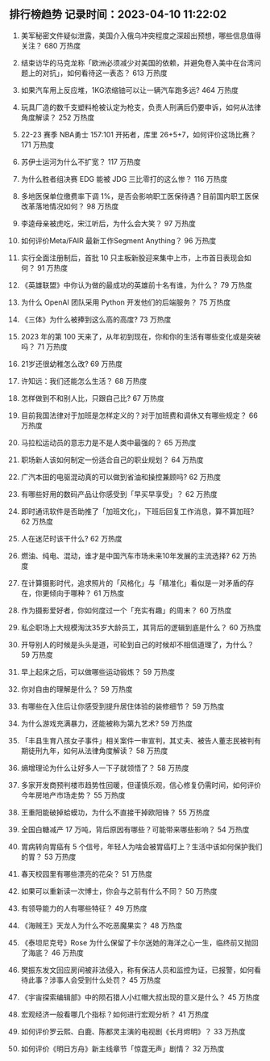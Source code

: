 
## 排行榜趋势 记录时间：2023-04-10 11:22:02
  
  1. 美军秘密文件疑似泄露，美国介入俄乌冲突程度之深超出预想，哪些信息值得关注？ 680 万热度
    
  2. 结束访华的马克龙称「欧洲必须减少对美国的依赖，并避免卷入美中在台湾问题上的对抗」，如何看待这一表态？ 613 万热度
    
  3. 如果汽车用上反应堆，1KG浓缩铀可以让一辆汽车跑多远? 464 万热度
    
  4. 玩具厂造的数千支塑料枪被认定为枪支，负责人刑满后仍要申诉，如何从法律角度解读？ 252 万热度
    
  5. 22-23 赛季 NBA勇士 157:101 开拓者，库里 26+5+7，如何评价这场比赛？ 171 万热度
    
  6. 苏伊士运河为什么不扩宽？ 117 万热度
    
  7. 为什么胜者组决赛 EDG 能被 JDG 三比零打的这么惨？ 116 万热度
    
  8. 多地医保单位缴费率下调 1%，是否会影响职工医保待遇？目前国内职工医保改革落地情况如何？ 98 万热度
    
  9. 李逵母亲被虎吃，宋江听后，为什么会大笑？ 97 万热度
    
  10. 如何评价Meta/FAIR 最新工作Segment Anything？ 96 万热度
    
  11. 实行全面注册制后，首批 10 只主板新股迎来集中上市，上市首日表现会如何？ 91 万热度
    
  12. 《英雄联盟》中你认为做的最成功的英雄前十名有谁，为什么？ 79 万热度
    
  13. 为什么 OpenAI 团队采用 Python 开发他们的后端服务？ 75 万热度
    
  14. 《三体》为什么被捧到这么高的高度? 73 万热度
    
  15. 2023 年的第 100 天来了，从年初到现在，你和你的生活有哪些变化或是突破吗？ 71 万热度
    
  16. 21岁还很幼稚怎么改? 69 万热度
    
  17. 许知远：我们还能怎么生活？ 68 万热度
    
  18. 怎样做到不和别人比，只跟自己比? 67 万热度
    
  19. 目前我国法律对于加班是怎样定义的？对于加班费和调休又有哪些规定？ 66 万热度
    
  20. 马拉松运动员的意志力是不是人类中最强的？ 65 万热度
    
  21. 职场新人该如何制定一份适合自己的职业规划？ 64 万热度
    
  22. 广汽本田的电驱混动真的可以做到省油和操控兼顾吗? 62 万热度
    
  23. 有哪些好用的数码产品让你感受到「早买早享受」？ 62 万热度
    
  24. 即时通讯软件是否助推了「加班文化」，下班后回复工作消息，算不算加班? 62 万热度
    
  25. 人在迷茫时该干什么? 62 万热度
    
  26. 燃油、纯电、混动，谁才是中国汽车市场未来10年发展的主流选择? 62 万热度
    
  27. 在计算摄影时代，追求照片的「风格化」与「精准化」看似是一对矛盾的存在，你更倾向于哪种？ 61 万热度
    
  28. 作为摄影爱好者，你如何度过一个「充实有趣」的周末？ 60 万热度
    
  29. 私企职场上大规模淘汰35岁大龄员工，其背后的逻辑到底是什么？ 60 万热度
    
  30. 开导别人的时候是头头是道，可轮到自己的时候却不相信道理了，为什么？ 59 万热度
    
  31. 早上起床之后，可以做哪些运动锻炼？ 59 万热度
    
  32. 你对自由的理解是什么？ 59 万热度
    
  33. 有哪些在入住后让你感受到提升居住体验的装修细节？ 59 万热度
    
  34. 为什么游戏充满暴力，还能被称为第九艺术? 59 万热度
    
  35. 「丰县生育八孩女子事件」相关案件一审宣判，其丈夫、被告人董志民被判有期徒刑九年，如何从法律角度解读？ 58 万热度
    
  36. 熵增理论为什么让好多人一下子就领悟了？ 58 万热度
    
  37. 多家开发商预判楼市趋势性回暖，但谨慎乐观，信心修复仍需时间，如何评价今年房地产市场走势？ 55 万热度
    
  38. 王重阳能破掉蛤蟆功，为什么不直接干掉欧阳锋？ 55 万热度
    
  39. 全国白糖减产 17 万吨，背后原因有哪些？可能带来哪些影响？ 54 万热度
    
  40. 胃病转向胃癌有 5 个信号，年轻人为啥会被胃癌盯上？生活中该如何保护我们的胃？ 53 万热度
    
  41. 春天校园里有哪些漂亮的花朵？ 51 万热度
    
  42. 如果可以重新读一次博士，你会与之前有什么不同？ 50 万热度
    
  43. 有领导能力的人有哪些特征？ 49 万热度
    
  44. 《海贼王》天龙人为什么不吃恶魔果实？ 48 万热度
    
  45. 《泰坦尼克号》Rose 为什么保留了卡尔送她的海洋之心一生，临终前又抛回了海底？ 46 万热度
    
  46. 樊振东发文回应房间被非法侵入，称有保洁人员和监控为证，已报警，如何看待此事？涉事人会受到什么处罚？ 45 万热度
    
  47. 《宇宙探索编辑部》中的陨石猎人小红帽大叔出现的意义是什么？ 45 万热度
    
  48. 宏观经济一般看哪几个指标？如何进行宏观分析？ 41 万热度
    
  49. 如何评价罗云熙、白鹿、陈都灵主演的电视剧《长月烬明》？ 33 万热度
    
  50. 如何评价《明日方舟》新主线章节「惊霆无声」剧情？ 32 万热度
    
